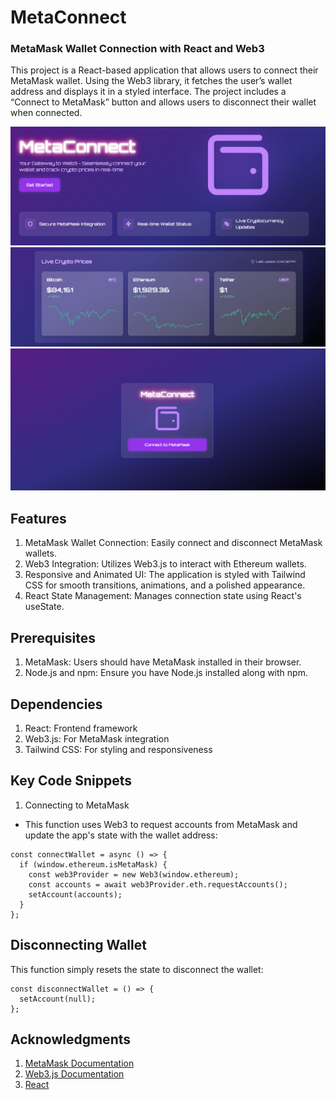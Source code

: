 # MetaConnect

### MetaMask Wallet Connection with React and Web3

This project is a React-based application that allows users to connect their MetaMask wallet. Using the Web3 library, it fetches the user’s wallet address and displays it in a styled interface. The project includes a “Connect to MetaMask” button and allows users to disconnect their wallet when connected.

![web3 wallet](./images/1.png)
![web3 wallet](./images/3.png)
![web3 wallet](./images/2.png)

## Features

1. MetaMask Wallet Connection: Easily connect and disconnect MetaMask wallets.
2. Web3 Integration: Utilizes Web3.js to interact with Ethereum wallets.
3. Responsive and Animated UI: The application is styled with Tailwind CSS for smooth transitions, animations, and a polished appearance.
4. React State Management: Manages connection state using React's useState.

## Prerequisites

1. MetaMask: Users should have MetaMask installed in their browser.
2. Node.js and npm: Ensure you have Node.js installed along with npm.

## Dependencies

1. React: Frontend framework
2. Web3.js: For MetaMask integration
3. Tailwind CSS: For styling and responsiveness

## Key Code Snippets

1. Connecting to MetaMask

- This function uses Web3 to request accounts from MetaMask and update the app's state with the wallet address:

```
const connectWallet = async () => {
  if (window.ethereum.isMetaMask) {
    const web3Provider = new Web3(window.ethereum);
    const accounts = await web3Provider.eth.requestAccounts();
    setAccount(accounts);
  }
};

```

## Disconnecting Wallet

This function simply resets the state to disconnect the wallet:

```
const disconnectWallet = () => {
  setAccount(null);
};

```

## Acknowledgments

1. [MetaMask Documentation](https://docs.metamask.io/wallet/)
2. [Web3.js Documentation](https://docs.web3js.org/)
3. [React](https://vite.dev/guide/)

